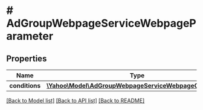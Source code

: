 # # AdGroupWebpageServiceWebpageParameter

## Properties

Name | Type | Description | Notes
------------ | ------------- | ------------- | -------------
**conditions** | [**\Yahoo\Model\AdGroupWebpageServiceWebpageCondition[]**](AdGroupWebpageServiceWebpageCondition.md) |  | [optional] 

[[Back to Model list]](../../README.md#documentation-for-models) [[Back to API list]](../../README.md#documentation-for-api-endpoints) [[Back to README]](../../README.md)


